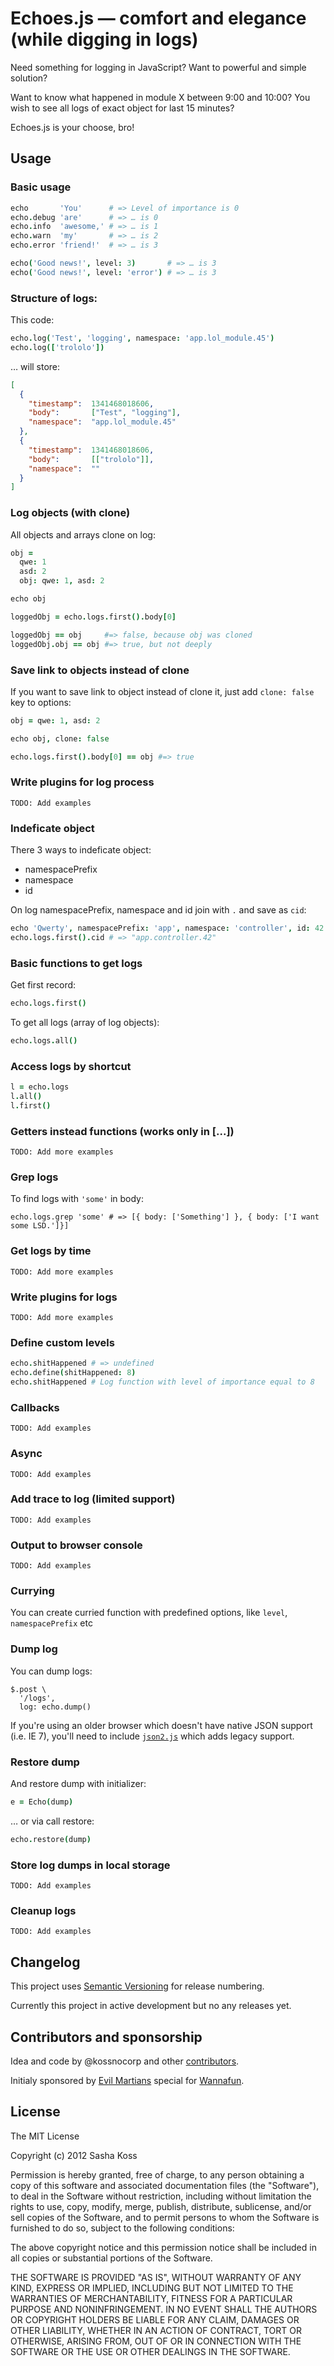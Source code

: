 # Echoes.js — comfort and elegance (while digging in logs)

Need something for logging in JavaScript? Want to powerful and simple solution?

Want to know what happened in module X between 9:00 and 10:00? You wish to see all logs of exact object for last 15 minutes?

Echoes.js is your choose, bro!

## Usage

### Basic usage

``` coffeescript
echo       'You'      # => Level of importance is 0
echo.debug 'are'      # => … is 0
echo.info  'awesome,' # => … is 1
echo.warn  'my'       # => … is 2
echo.error 'friend!'  # => … is 3
```

``` coffeescript
echo('Good news!', level: 3)       # => … is 3
echo('Good news!', level: 'error') # => … is 3
```

### Structure of logs:

This code:

``` coffeescript
echo.log('Test', 'logging', namespace: 'app.lol_module.45')
echo.log(['trololo'])
```

… will store:

``` json
[
  {
    "timestamp":  1341468018606,
    "body":       ["Test", "logging"],
    "namespace":  "app.lol_module.45"
  },
  {
    "timestamp":  1341468018606,
    "body":       [["trololo"]],
    "namespace":  ""
  }
]
```

### Log objects (with clone)

All objects and arrays clone on log:

``` coffeescript
obj =
  qwe: 1
  asd: 2
  obj: qwe: 1, asd: 2

echo obj

loggedObj = echo.logs.first().body[0]

loggedObj == obj     #=> false, because obj was cloned
loggedObj.obj == obj #=> true, but not deeply
```

### Save link to objects instead of clone

If you want to save link to object instead of clone it, just add `clone: false` key to options:

``` coffeescript
obj = qwe: 1, asd: 2

echo obj, clone: false

echo.logs.first().body[0] == obj #=> true
```

### Write plugins for log process

```
TODO: Add examples
```

### Indeficate object

There 3 ways to indeficate object:

* namespacePrefix
* namespace
* id

On log namespacePrefix, namespace and id join with `.` and save as `cid`:

``` coffeescript
echo 'Qwerty', namespacePrefix: 'app', namespace: 'controller', id: 42
echo.logs.first().cid # => "app.controller.42"
```

### Basic functions to get logs

Get first record:

``` coffeescript
echo.logs.first()
```

To get all logs (array of log objects):

``` coffeescript
echo.logs.all()
```

### Access logs by shortcut

``` coffeescript
l = echo.logs
l.all()
l.first()
```

### Getters instead functions (works only in [...])

```
TODO: Add more examples
```

### Grep logs

To find logs with `'some'` in body:

```
echo.logs.grep 'some' # => [{ body: ['Something'] }, { body: ['I want some LSD.']}]
```

### Get logs by time

```
TODO: Add more examples
```

### Write plugins for logs

```
TODO: Add more examples
```

### Define custom levels

``` coffeescript
echo.shitHappened # => undefined
echo.define(shitHappened: 8)
echo.shitHappened # Log function with level of importance equal to 8
```

### Callbacks

```
TODO: Add examples
```

### Async

```
TODO: Add examples
```

### Add trace to log (limited support)

```
TODO: Add examples
```

### Output to browser console

```
TODO: Add examples
```

### Currying

You can create curried function with predefined options, like `level`, `namespacePrefix` etc

### Dump log

You can dump logs:

```
$.post \
  '/logs',
  log: echo.dump()
```

If you're using an older browser which doesn't have native JSON support (i.e. IE 7), you'll need to include [`json2.js`](https://github.com/douglascrockford/JSON-js/blob/master/json2.js) which adds legacy support.

### Restore dump

And restore dump with initializer:

``` coffeescript
e = Echo(dump)
```

… or via call restore:

``` coffeescript
echo.restore(dump)
```

### Store log dumps in local storage

```
TODO: Add examples
```

### Cleanup logs

```
TODO: Add examples
```

## Changelog

This project uses [Semantic Versioning](http://semver.org/) for release numbering.

Currently this project in active development but no any releases yet.

## Contributors and sponsorship

Idea and code by @kossnocorp and other [contributors](https://github.com/kossnocorp/echo/contributors).

Initialy sponsored by [Evil Martians](http://evilmartians.com/) special for [Wannafun](http://wannafun.ru/).

## License

The MIT License

Copyright (c) 2012 Sasha Koss

Permission is hereby granted, free of charge, to any person obtaining a copy of this software and associated documentation files (the "Software"), to deal in the Software without restriction, including without limitation the rights to use, copy, modify, merge, publish, distribute, sublicense, and/or sell copies of the Software, and to permit persons to whom the Software is furnished to do so, subject to the following conditions:

The above copyright notice and this permission notice shall be included in all copies or substantial portions of the Software.

THE SOFTWARE IS PROVIDED "AS IS", WITHOUT WARRANTY OF ANY KIND, EXPRESS OR IMPLIED, INCLUDING BUT NOT LIMITED TO THE WARRANTIES OF MERCHANTABILITY, FITNESS FOR A PARTICULAR PURPOSE AND NONINFRINGEMENT. IN NO EVENT SHALL THE AUTHORS OR COPYRIGHT HOLDERS BE LIABLE FOR ANY CLAIM, DAMAGES OR OTHER LIABILITY, WHETHER IN AN ACTION OF CONTRACT, TORT OR OTHERWISE, ARISING FROM, OUT OF OR IN CONNECTION WITH THE SOFTWARE OR THE USE OR OTHER DEALINGS IN THE SOFTWARE.